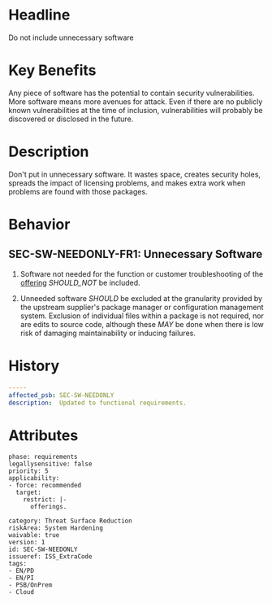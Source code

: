 # Headline

Do not include unnecessary software

# Key Benefits

Any piece of software has the potential to contain security
vulnerabilities. More software means more avenues for attack. Even if
there are no publicly known vulnerabilities at the time of inclusion,
vulnerabilities will probably be discovered or disclosed in the future.

# Description

Don't put in unnecessary software. It wastes space, creates security
holes, spreads the impact of licensing problems, and makes extra work
when problems are found with those packages.

# Behavior

## SEC-SW-NEEDONLY-FR1: Unnecessary Software

1. Software not needed for the function or customer troubleshooting of the [offering](#DEF_Offering) _SHOULD_NOT_ be included.

1. Unneeded software _SHOULD_ be excluded at the granularity provided by the upstream supplier's package manager or configuration management system. Exclusion of individual files within a package is not required, nor are edits to source code, although these _MAY_ be done when there is low risk of damaging maintainability or inducing failures.

# History

```yaml
-----
affected_psb: SEC-SW-NEEDONLY
description:  Updated to functional requirements. 

```

# Attributes

    phase: requirements
    legallysensitive: false
    priority: 5
    applicability:
    - force: recommended
      target:
        restrict: |-
          offerings.

    category: Threat Surface Reduction
    riskArea: System Hardening
    waivable: true
    version: 1
    id: SEC-SW-NEEDONLY
    issueref: ISS_ExtraCode
    tags:
    - EN/PD
    - EN/PI
    - PSB/OnPrem
    - Cloud
